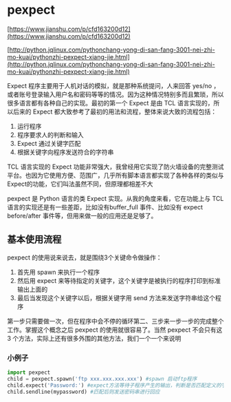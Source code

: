 # pexpect

[https://www.jianshu.com/p/cfd163200d12](https://www.jianshu.com/p/cfd163200d12)

[http://python.jqlinux.com/pythonchang-yong-di-san-fang-3001-nei-zhi-mo-kuai/pythonzhi-pexpect-xiang-jie.html](http://python.jqlinux.com/pythonchang-yong-di-san-fang-3001-nei-zhi-mo-kuai/pythonzhi-pexpect-xiang-jie.html)

Expect 程序主要用于人机对话的模拟，就是那种系统提问，人来回答 yes/no ，或者账号登录输入用户名和密码等等的情况。因为这种情况特别多而且繁琐，所以很多语言都有各种自己的实现。最初的第一个 Expect 是由 TCL 语言实现的，所以后来的 Expect 都大致参考了最初的用法和流程，整体来说大致的流程包括：

1. 运行程序
2. 程序要求人的判断和输入
3. Expect 通过关键字匹配
4. 根据关键字向程序发送符合的字符串

TCL 语言实现的 Expect 功能非常强大，我曾经用它实现了防火墙设备的完整测试平台。也因为它使用方便、范围广，几乎所有脚本语言都实现了各种各样的类似与Expect的功能，它们叫法虽然不同，但原理都相差不大

pexpect 是 Python 语言的类 Expect 实现。从我的角度来看，它在功能上与 TCL 语言的实现还是有一些差距，比如没有buffer\_full 事件、比如没有 expect before/after 事件等，但用来做一般的应用还是足够了。

## 基本使用流程

pexpect 的使用说来说去，就是围绕3个关键命令做操作：

1. 首先用 spawn 来执行一个程序
2. 然后用 expect 来等待指定的关键字，这个关键字是被执行的程序打印到标准输出上面的
3. 最后当发现这个关键字以后，根据关键字用 send 方法来发送字符串给这个程序

第一步只需要做一次，但在程序中会不停的循环第二、三步来一步一步的完成整个工作。掌握这个概念之后 pexpect 的使用就很容易了。当然 pexpect 不会只有这 3 个方法，实际上还有很多外围的其他方法，我们一个一个来说明

### 小例子

```python
import pexpect
child = pexpect.spawn('ftp xxx.xxx.xxx.xxx') #spawn 启动ftp程序
child.expect('Password:') #expect方法等待子程序产生的输出，判断是否匹配定义的字符串 'Password:'
child.sendline(mypassword) #匹配后则发送密码串进行回应
```

